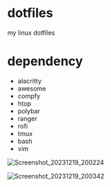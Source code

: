 # dotfiles
my linux dotfiles
# dependency
- alacritty
- awesome
- compfy
- htop
- polybar
- ranger
- rofi
- tmux
- bash
- vim

![Screenshot_20231219_200224](https://github.com/chengyin30069/dotfiles/assets/83698305/9a9e4a83-2534-4e60-9bdc-7f43fc5af124)

![Screenshot_20231219_200342](https://github.com/chengyin30069/dotfiles/assets/83698305/f32879dd-fa76-4969-ac21-16820d206cff)

